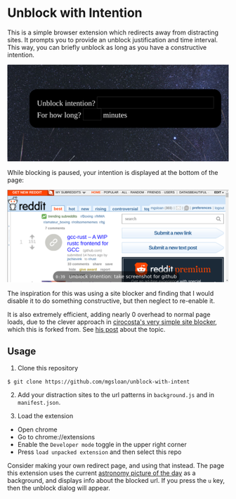 # Unblock with Intention

This is a simple browser extension which redirects away from
distracting sites. It prompts you to provide an unblock
justification and time interval.  This way, you can briefly unblock as
long as you have a constructive intention.

![](./images/unblock.png)

While blocking is paused, your intention is displayed at the bottom of
the page:

![](./images/while-unblocked.png)

The inspiration for this was using a site blocker and finding that I
would disable it to do something constructive, but then neglect to
re-enable it.

It is also extremely efficient, adding nearly 0 overhead to normal
page loads, due to the clever approach in [cirocosta's very simple
site blocker](https://github.com/cirocosta/site-blocker), which this
is forked from. See [his
post](https://ops.tips/blog/extension-to-block-websites/) about the
topic.

## Usage

1. Clone this repository

```
$ git clone https://github.com/mgsloan/unblock-with-intent
```

2. Add your distraction sites to the url patterns in `background.js`
   and in `manifest.json`.

3. Load the extension

  - Open chrome
  - Go to chrome://extensions
  - Enable the `Developer mode` toggle in the upper right corner
  - Press `load unpacked extension` and then select this repo

Consider making your own redirect page, and using that instead.  The
page this extension uses the current [astronomy picture of the
day](https://apod.nasa.gov/apod/astropix.html) as a background, and
displays info about the blocked url.  If you press the `u` key, then
the unblock dialog will appear.
